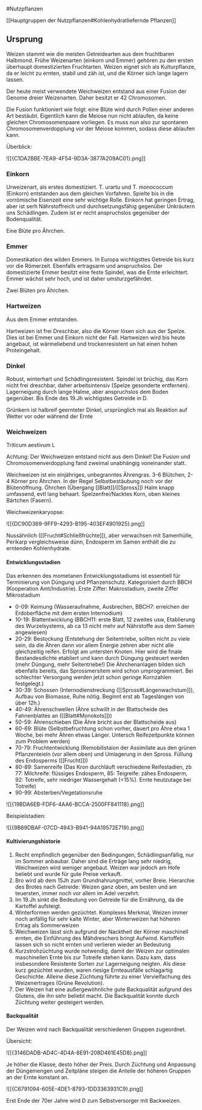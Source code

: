 #Nutzpflanzen 

[[Hauptgruppen der Nutzpflanzen#Kohlenhydratliefernde Pflanzen]]

## Ursprung

Weizen stammt wie die meisten Getreidearten aus dem fruchtbaren Halbmond. Frühe Weizenarten (einkorn und Emmer) gehören zu den ersten überhaupt domestizierten Fruchtarten. Weizen eignet sich als Kulturpflanze, da er leicht zu ernten, stabil und zäh ist, und die Körner sich lange lagern lassen.

Der heute meist verwendete Weichweizen entstand aus einer Fusion der Genome dreier Weizenarten. Daher besitzt er 42 Chromosomen.

Die Fusion funktioniert wie folgt: eine Blüte wird durch Pollen einer anderen Art bestäubt. Eigentlich kann die Meiose nun nicht ablaufen, da keine gleichen Chromosomenpaare vorliegen. Es muss nun also zur spontanen Chromosomenverdopplung vor der Meiose kommen, sodass diese ablaufen kann.

Überblick:

![[{C1DA2BBE-7EA9-4F54-9D3A-3877A209AC01}.png]]

### Einkorn

Urweizenart, als erstes domestiziert.  T. urartu und T. monococcum (Einkorn) entstanden aus dem gleichen Vorfahren. Spielte bis in die vorrömische Eisenzeit eine sehr wichtige Rolle. Einkorn hat geringen Ertrag, aber ist serh Nährstoffreich und durchsetzungsfähig gegenüber Unkräutern uns Schädlingen. Zudem ist er recht anspruchslos gegenüber der Bodenqualität. 

Eine Blüte pro Ährchen.

### Emmer

Domestikation des wilden Emmers. In Europa wichtigsttes Getreide bis kurz vor die Römerzeit. Ebenfalls ertragsarm und anspruchslos. Der domestizierte Emmer besitzt eine feste Spindel, was die Ernte erleichtert. Emmer wächst sehr hoch, und ist daher umsturzgefährdet.

Zwei Blüten pro Ährchen.

### Hartweizen

Aus dem Emmer entstanden.

Hartweizen ist frei Dreschbar, also die Körner lösen sich aus der Spelze. Dies ist bei Emmer und Einkorn nicht der Fall. Hartweizen wird bis heute angebaut, ist wärmeliebend und trockenresistent un hat einen hohen Proteingehalt.

### Dinkel

Robust, winterhart und Schädlingsresistent. Spindel ist brüchig, das Korn nicht frei dreschbar, daher arbeitsintensiv (Spelze gesonderte entfernen). Lagerneigung durch lange Halme, aber anspruchslos dem Boden gegenüber. Bis Ende des 19.Jh wichtigstes Getreide in D.

Grünkern ist halbreif geernteter Dinkel, ursprünglich mal als Reaktion auf Wetter vor oder während der Ernte

### Weichweizen

Triticum aestivum L

Achtung: Der Weichweizen entstand nicht aus dem Dinkel! Die Fusion und Chromosomenverdopplung fand zweimal unabhängig voneinander statt.

Weichweizen ist ein einjähriges, unbegranntes Ährengras. 3-6 Blütchen, 2-4 Körner pro Ährchen. In der Regel Selbstbestäubung noch vor der Blütenöffnung. Öhrchen (Übergang [[Blatt]]/[[Spross]]) Halm knapp umfassend, evtl lang behaart. Spelzenfrei/Nacktes Korn, oben kleines Bärtchen (Fasern).

Weichweizenkaryopse:

![[{DC90D369-9FF9-4293-B195-403EF4901925}.png]]

Nussähnlich ([[Frucht#Schließfrüchte]]), aber verwachsen mit Samenhülle, Perikarp vergleichsweise dünn, Endosperm im Samen enthält die zu erntenden Kohlenhydrate.

#### Entwicklungsstadien

Das erkennen des mometanen Entwicklungsstadiums ist essentiell für Terminierung von Düngung und Pflanzenschutz.
Kategorisiert durch BBCH (Kooperation Amt/Industrie). Erste Ziffer: Makrostadium, zweite Ziffer Mikrostadium

- 0-09: Keimung (Wasseraufnahme, Ausbrechen, BBCH7: erreichen der Erdoberfläche mit dem ersten Internodium)
- 10-19: Blattentwicklung (BBCH11: erste Blatt, 12 zweites usw, Etablierung des Wurzelsystems, ab ca 13 nicht mehr auf Nährstoffe aus dem Samen angewiesen)
- 20-29: Bestockung (Entstehung der Seitentriebe, sollten nicht zu viele sein, da die Ähren dann vor allem Energie zehren aber nicht alle gleichzeitig reifen. Erfolgt am untersten Knoten. Hier wird die finale Bestandesdichte etabliert und kann durch Düngung gesteuert werden (mehr Düngung, mehr Seitentriebe!) Die Ährchenanlagen bilden sich ebenfalls bereits, das Sprossmersitem wird schon umprogrammiert. Bei schlechter Versorgung werden jetzt schon geringe Kornzahlen festgelegt.)
- 30-39: Schossen (Internodienstreckung ([[Spross#Längenwachstum]]), Aufbau von Biomasse, Ruhe nötig. Beginnt erst ab Tageslängen von über 12h.)
- 40-49: Ährenschwellen (Ähre schwillt in der Blattscheide des Fahnenblattes an ([[Blatt#Monokots]]))
- 50-59: Ährenschieben (Die Ähre bricht aus der Blattscheide aus)
- 60-69: Blüte (Selbstbefruchtung schon vorher, dauert pro Ähre etwa 1 Woche, bei mehr Ähren etwas Länger. Untersch Reifezeitpunkte können zum Problem werden)
- 70-79: Fruchtentwicklung (Remobilistaion der Assimilate aus den grünen Pflanzenteieln (vor allem oben) und Umlagerung in den Spross. Füllung des Endosperms ([[Frucht]]))
- 80-89: Samenreife (Das Kron durchläuft verschiedene Reifestadien, zb 77: Milchreife: flüssiges Endosperm, 85: Teigreife: zähes Endosperm, 92: Totreife, sehr niedriger Wassergehalt (<15%). Ernte heutzutage bei Totreife)
- 90-99: Absterben/Vegetationsruhe

![[{19BDA6EB-FDF6-4AA6-BCCA-2500FF841118}.png]]

Beispielstadien:

![[{9B89DBAF-07CD-4943-B941-94A19572E719}.png]]

#### Kultivierungshistorie

1. Recht empfindlich gegenüber den Bedingungen, Schädlingsanfällig, nur im Sommer anbaubar. Daher sind die Erträge lang sehr niedrig, Weichweizen wird weniger angebaut. Weizen war jedoch am Hofe beliebt und wurde für gute Preise verkauft.
2. Bro wird ab dem 15Jh zum Grundnahrungmittel, vorher Breie. Hierarchie des Brotes nach Getreide: Weizen ganz oben, am besten und am teuersten, immer noch vor allem im Adel verzehrt.
3. Im 19.Jh sinkt die Bedeutung von Getreide für die Ernährung, da die Kartoffel aufsteigt.
4. Winterformen werden gezüchtet. Komplexes Merkmal, Weizen immer noch anfällig für sehr kalte Winter, aber Winterweizen hat höheren Ertrag als Sommerweizen
5. Weichweizen lässt sich aufgrund der Nacktheit der Körner maschinell ernten, die Einführung des Mähdreschers bringt Aufwind. Kartoffeln lassen sich so nicht ernten und verlieren wieder an Bedeutung
6. Kurzstrohzüchtung wurde notwendig, damit der Weizen zur optimalen maschinellen Ernte bis zur Totreife stehen kann. Dazu kam, dass insbesondere Resistente Sorten zur Lagerneigung neigten. Als diese kurz gezüchtet wurden, waren riesige Ernteausfälle schlagartig Geschichte. Alleine diese Züchtung führte zu einer Vervielfachung des Weizenertrages (Grüne Revolution).
7. Der Weizen hat eine außergewöhnliche gute Backqualität aufgrund des Glutens, die ihn sehr beliebt macht. Die Backqualität konnte durch Züchtung weiter gesteigert werden.

#### Backqualität

Der Weizen wird nach Backqualität verschiedenen Gruppen zugeordnet.

Übersicht:

![[{3146DADB-AD4C-4D4A-8E91-208D461E45D8}.png]]

Je höher die Klasse, desto höher der Preis. Durch Züchtung und Anpassung der Düngemengen und Zeitpläne steigen die Anteile der höheren Gruppen an der Ernte konstant an.

![[{C6791094-605E-4DE1-8793-1DD3363931C9}.png]]

Erst Ende der 70er Jahre wird D zum Selbstversorger mit Backweizen.